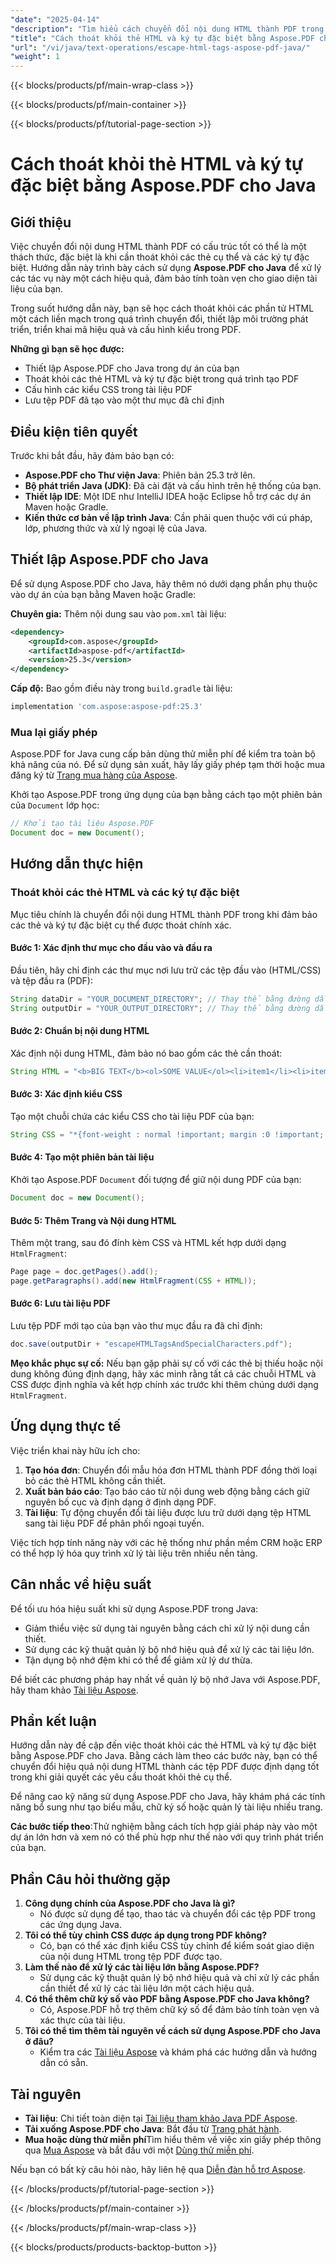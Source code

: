 ```yaml
---
"date": "2025-04-14"
"description": "Tìm hiểu cách chuyển đổi nội dung HTML thành PDF trong khi thoát khỏi thẻ và ký tự đặc biệt bằng Aspose.PDF cho Java. Hướng dẫn này bao gồm thiết lập, triển khai mã và ứng dụng thực tế."
"title": "Cách thoát khỏi thẻ HTML và ký tự đặc biệt bằng Aspose.PDF cho Java | Hướng dẫn thao tác văn bản"
"url": "/vi/java/text-operations/escape-html-tags-aspose-pdf-java/"
"weight": 1
---
```


{{< blocks/products/pf/main-wrap-class >}}

{{< blocks/products/pf/main-container >}}

{{< blocks/products/pf/tutorial-page-section >}}
# Cách thoát khỏi thẻ HTML và ký tự đặc biệt bằng Aspose.PDF cho Java

## Giới thiệu

Việc chuyển đổi nội dung HTML thành PDF có cấu trúc tốt có thể là một thách thức, đặc biệt là khi cần thoát khỏi các thẻ cụ thể và các ký tự đặc biệt. Hướng dẫn này trình bày cách sử dụng **Aspose.PDF cho Java** để xử lý các tác vụ này một cách hiệu quả, đảm bảo tính toàn vẹn cho giao diện tài liệu của bạn.

Trong suốt hướng dẫn này, bạn sẽ học cách thoát khỏi các phần tử HTML một cách liền mạch trong quá trình chuyển đổi, thiết lập môi trường phát triển, triển khai mã hiệu quả và cấu hình kiểu trong PDF.

**Những gì bạn sẽ học được:**
- Thiết lập Aspose.PDF cho Java trong dự án của bạn
- Thoát khỏi các thẻ HTML và ký tự đặc biệt trong quá trình tạo PDF
- Cấu hình các kiểu CSS trong tài liệu PDF
- Lưu tệp PDF đã tạo vào một thư mục đã chỉ định

## Điều kiện tiên quyết

Trước khi bắt đầu, hãy đảm bảo bạn có:

- **Aspose.PDF cho Thư viện Java**: Phiên bản 25.3 trở lên.
- **Bộ phát triển Java (JDK)**: Đã cài đặt và cấu hình trên hệ thống của bạn.
- **Thiết lập IDE**: Một IDE như IntelliJ IDEA hoặc Eclipse hỗ trợ các dự án Maven hoặc Gradle.
- **Kiến thức cơ bản về lập trình Java**: Cần phải quen thuộc với cú pháp, lớp, phương thức và xử lý ngoại lệ của Java.

## Thiết lập Aspose.PDF cho Java

Để sử dụng Aspose.PDF cho Java, hãy thêm nó dưới dạng phần phụ thuộc vào dự án của bạn bằng Maven hoặc Gradle:

**Chuyên gia:**
Thêm nội dung sau vào `pom.xml` tài liệu:
```xml
<dependency>
    <groupId>com.aspose</groupId>
    <artifactId>aspose-pdf</artifactId>
    <version>25.3</version>
</dependency>
```
**Cấp độ:**
Bao gồm điều này trong `build.gradle` tài liệu:
```gradle
implementation 'com.aspose:aspose-pdf:25.3'
```

### Mua lại giấy phép

Aspose.PDF for Java cung cấp bản dùng thử miễn phí để kiểm tra toàn bộ khả năng của nó. Để sử dụng sản xuất, hãy lấy giấy phép tạm thời hoặc mua đăng ký từ [Trang mua hàng của Aspose](https://purchase.aspose.com/buy).

Khởi tạo Aspose.PDF trong ứng dụng của bạn bằng cách tạo một phiên bản của `Document` lớp học:
```java
// Khởi tạo tài liệu Aspose.PDF
Document doc = new Document();
```

## Hướng dẫn thực hiện

### Thoát khỏi các thẻ HTML và các ký tự đặc biệt

Mục tiêu chính là chuyển đổi nội dung HTML thành PDF trong khi đảm bảo các thẻ và ký tự đặc biệt cụ thể được thoát chính xác.

#### Bước 1: Xác định thư mục cho đầu vào và đầu ra
Đầu tiên, hãy chỉ định các thư mục nơi lưu trữ các tệp đầu vào (HTML/CSS) và tệp đầu ra (PDF):
```java
String dataDir = "YOUR_DOCUMENT_DIRECTORY"; // Thay thế bằng đường dẫn thư mục tài liệu thực tế
String outputDir = "YOUR_OUTPUT_DIRECTORY"; // Thay thế bằng đường dẫn thư mục đầu ra mong muốn
```
#### Bước 2: Chuẩn bị nội dung HTML
Xác định nội dung HTML, đảm bảo nó bao gồm các thẻ cần thoát:
```java
String HTML = "<b>BIG TEXT</b><ol>SOME VALUE</ol><li>item1</li><li>item2 & 3</li></ol>";
```
#### Bước 3: Xác định kiểu CSS
Tạo một chuỗi chứa các kiểu CSS cho tài liệu PDF của bạn:
```java
String CSS = "*{font-weight : normal !important; margin :0 !important; padding:0 !important; list-style-type:none !important}";
```
#### Bước 4: Tạo một phiên bản tài liệu
Khởi tạo Aspose.PDF `Document` đối tượng để giữ nội dung PDF của bạn:
```java
Document doc = new Document();
```
#### Bước 5: Thêm Trang và Nội dung HTML
Thêm một trang, sau đó đính kèm CSS và HTML kết hợp dưới dạng `HtmlFragment`:
```java
Page page = doc.getPages().add();
page.getParagraphs().add(new HtmlFragment(CSS + HTML));
```
#### Bước 6: Lưu tài liệu PDF
Lưu tệp PDF mới tạo của bạn vào thư mục đầu ra đã chỉ định:
```java
doc.save(outputDir + "escapeHTMLTagsAndSpecialCharacters.pdf");
```
**Mẹo khắc phục sự cố:** Nếu bạn gặp phải sự cố với các thẻ bị thiếu hoặc nội dung không đúng định dạng, hãy xác minh rằng tất cả các chuỗi HTML và CSS được định nghĩa và kết hợp chính xác trước khi thêm chúng dưới dạng `HtmlFragment`.

## Ứng dụng thực tế

Việc triển khai này hữu ích cho:
1. **Tạo hóa đơn**: Chuyển đổi mẫu hóa đơn HTML thành PDF đồng thời loại bỏ các thẻ HTML không cần thiết.
2. **Xuất bản báo cáo**: Tạo báo cáo từ nội dung web động bằng cách giữ nguyên bố cục và định dạng ở định dạng PDF.
3. **Tài liệu**: Tự động chuyển đổi tài liệu được lưu trữ dưới dạng tệp HTML sang tài liệu PDF để phân phối ngoại tuyến.

Việc tích hợp tính năng này với các hệ thống như phần mềm CRM hoặc ERP có thể hợp lý hóa quy trình xử lý tài liệu trên nhiều nền tảng.

## Cân nhắc về hiệu suất

Để tối ưu hóa hiệu suất khi sử dụng Aspose.PDF trong Java:
- Giảm thiểu việc sử dụng tài nguyên bằng cách chỉ xử lý nội dung cần thiết.
- Sử dụng các kỹ thuật quản lý bộ nhớ hiệu quả để xử lý các tài liệu lớn.
- Tận dụng bộ nhớ đệm khi có thể để giảm xử lý dư thừa.

Để biết các phương pháp hay nhất về quản lý bộ nhớ Java với Aspose.PDF, hãy tham khảo [Tài liệu Aspose](https://reference.aspose.com/pdf/java/).

## Phần kết luận

Hướng dẫn này đề cập đến việc thoát khỏi các thẻ HTML và ký tự đặc biệt bằng Aspose.PDF cho Java. Bằng cách làm theo các bước này, bạn có thể chuyển đổi hiệu quả nội dung HTML thành các tệp PDF được định dạng tốt trong khi giải quyết các yêu cầu thoát khỏi thẻ cụ thể.

Để nâng cao kỹ năng sử dụng Aspose.PDF cho Java, hãy khám phá các tính năng bổ sung như tạo biểu mẫu, chữ ký số hoặc quản lý tài liệu nhiều trang.

**Các bước tiếp theo**:Thử nghiệm bằng cách tích hợp giải pháp này vào một dự án lớn hơn và xem nó có thể phù hợp như thế nào với quy trình phát triển của bạn.

## Phần Câu hỏi thường gặp

1. **Công dụng chính của Aspose.PDF cho Java là gì?**
   - Nó được sử dụng để tạo, thao tác và chuyển đổi các tệp PDF trong các ứng dụng Java.
2. **Tôi có thể tùy chỉnh CSS được áp dụng trong PDF không?**
   - Có, bạn có thể xác định kiểu CSS tùy chỉnh để kiểm soát giao diện của nội dung HTML trong tệp PDF được tạo.
3. **Làm thế nào để xử lý các tài liệu lớn bằng Aspose.PDF?**
   - Sử dụng các kỹ thuật quản lý bộ nhớ hiệu quả và chỉ xử lý các phần cần thiết để xử lý các tài liệu lớn một cách hiệu quả.
4. **Có thể thêm chữ ký số vào PDF bằng Aspose.PDF cho Java không?**
   - Có, Aspose.PDF hỗ trợ thêm chữ ký số để đảm bảo tính toàn vẹn và xác thực của tài liệu.
5. **Tôi có thể tìm thêm tài nguyên về cách sử dụng Aspose.PDF cho Java ở đâu?**
   - Kiểm tra các [Tài liệu Aspose](https://reference.aspose.com/pdf/java/) và khám phá các hướng dẫn và hướng dẫn có sẵn.

## Tài nguyên

- **Tài liệu**: Chi tiết toàn diện tại [Tài liệu tham khảo Java PDF Aspose](https://reference.aspose.com/pdf/java/).
- **Tải xuống Aspose.PDF cho Java**: Bắt đầu từ [Trang phát hành](https://releases.aspose.com/pdf/java/).
- **Mua hoặc dùng thử miễn phí**Tìm hiểu thêm về việc xin giấy phép thông qua [Mua Aspose](https://purchase.aspose.com/buy) và bắt đầu với một [Dùng thử miễn phí](https://releases.aspose.com/pdf/java/).

Nếu bạn có bất kỳ câu hỏi nào, hãy liên hệ qua [Diễn đàn hỗ trợ Aspose](https://forum.aspose.com/c/pdf/10).

{{< /blocks/products/pf/tutorial-page-section >}}

{{< /blocks/products/pf/main-container >}}

{{< /blocks/products/pf/main-wrap-class >}}

{{< blocks/products/products-backtop-button >}}